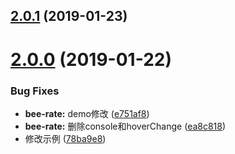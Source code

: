 <a name="2.0.1"></a>
## [2.0.1](https://github.com/tinper-bee/bee-rate/compare/v2.0.0...v2.0.1) (2019-01-23)



<a name="2.0.0"></a>
# [2.0.0](https://github.com/tinper-bee/bee-rate/compare/e751af8...v2.0.0) (2019-01-22)


### Bug Fixes

* **bee-rate:** demo修改 ([e751af8](https://github.com/tinper-bee/bee-rate/commit/e751af8))
* **bee-rate:** 删除console和hoverChange ([ea8c818](https://github.com/tinper-bee/bee-rate/commit/ea8c818))
* 修改示例 ([78ba9e8](https://github.com/tinper-bee/bee-rate/commit/78ba9e8))



